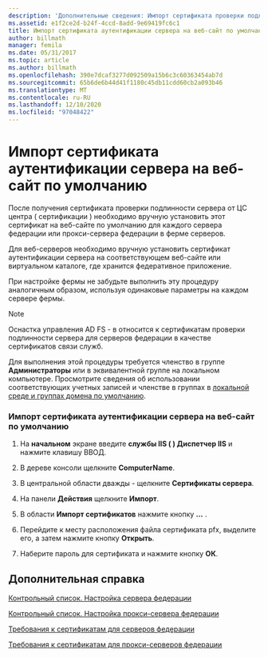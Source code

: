 ```yaml
---
description: 'Дополнительные сведения: Импорт сертификата проверки подлинности сервера на веб-сайт по умолчанию'
ms.assetid: e1f2ce2d-b24f-4ccd-8add-9e69419fc6c1
title: Импорт сертификата аутентификации сервера на веб-сайт по умолчанию
author: billmath
manager: femila
ms.date: 05/31/2017
ms.topic: article
ms.author: billmath
ms.openlocfilehash: 390e7dcaf3277d092509a15b6c3c60363454ab7d
ms.sourcegitcommit: 65b6de6b44d41f1180c45db11cdd60cb2a093b46
ms.translationtype: MT
ms.contentlocale: ru-RU
ms.lasthandoff: 12/10/2020
ms.locfileid: "97048422"
---
```

# <a name="import-a-server-authentication-certificate-to-the-default-web-site"></a>Импорт сертификата аутентификации сервера на веб-сайт по умолчанию

После получения сертификата проверки подлинности сервера от ЦС центра \( сертификации \) необходимо вручную установить этот сертификат на веб-сайте по умолчанию для каждого сервера федерации или прокси-сервера федерации в ферме серверов.

Для веб-серверов необходимо вручную установить сертификат аутентификации сервера на соответствующем веб-сайте или виртуальном каталоге, где хранится федеративное приложение.

При настройке фермы не забудьте выполнить эту процедуру аналогичным образом, используя одинаковые параметры на каждом сервере фермы.

> [!NOTE]
> Оснастка управления AD FS \- в относится к сертификатам проверки подлинности сервера для серверов федерации в качестве сертификатов связи служб.

Для выполнения этой процедуры требуется членство в группе **Администраторы** или в эквивалентной группе на локальном компьютере.  Просмотрите сведения об использовании соответствующих учетных записей и членстве в группах в [локальной среде и группах домена по умолчанию](https://go.microsoft.com/fwlink/?LinkId=83477).

### <a name="to-import-a-server-authentication-certificate-to-the-default-web-site"></a>Импорт сертификата аутентификации сервера на веб-сайт по умолчанию

1.  На **начальном** экране введите **службы IIS \( \) Диспетчер IIS** и нажмите клавишу ВВОД.

2.  В дереве консоли щелкните **ComputerName**.

3.  В центральной области дважды \- щелкните **Сертификаты сервера**.

4.  На панели **Действия** щелкните **Импорт**.

5.  В области **Импорт сертификатов** нажмите кнопку **…** .

6.  Перейдите к месту расположения файла сертификата pfx, выделите его, а затем нажмите кнопку **Открыть**.

7.  Наберите пароль для сертификата и нажмите кнопку **ОК**.

## <a name="additional-references"></a>Дополнительная справка
[Контрольный список. Настройка сервера федерации](Checklist--Setting-Up-a-Federation-Server.md)

[Контрольный список. Настройка прокси-сервера федерации](Checklist--Setting-Up-a-Federation-Server-Proxy.md)

[Требования к сертификатам для серверов федерации](../design/certificate-requirements-for-federation-servers.md)

[Требования к сертификатам для прокси-серверов федерации](/previous-versions/windows/it-pro/windows-server-2012-R2-and-2012/dd807054(v=ws.11))


